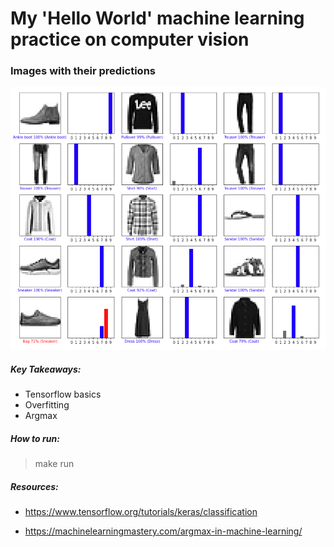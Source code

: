 # My 'Hello World' machine learning practice on computer vision

### Images with their predictions
![alt text](https://github.com/abogutalan/machineLearning-and-AI/blob/master/classify-clothes/predictions.png?raw=true)

##### Key Takeaways:
- Tensorflow basics
- Overfitting
- Argmax

##### How to run:
> make run 

##### Resources:
* https://www.tensorflow.org/tutorials/keras/classification

* https://machinelearningmastery.com/argmax-in-machine-learning/
